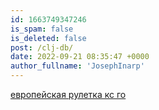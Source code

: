 ```yaml
---
id: 1663749347246
is_spam: false
is_deleted: false
post: /clj-db/
date: 2022-09-21 08:35:47 +0000
author_fullname: 'JosephInarp'
---
```


<a href="http://csgoshort.com/">европейская рулетка кс го</a>

